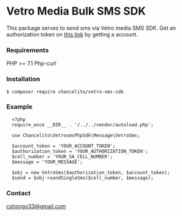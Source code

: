 # Vetro Media Bulk SMS SDK

This package serves to send sms via Vetro media SMS SDK. Get an authorization token
on [this link](https://sms.vetro.co.za) by getting a account.


### Requirements
PHP >= 7.1
Php-curl


### Installation

    $ composer require chancelito/vetro-sms-sdk
  
### Example

      <?php
      require_once __DIR__ . '/../../vendor/autoload.php';
      
      use Chancelito\VetrosmsPhpSdk\Message\VetroSms;
      
      $account_token = 'YOUR_ACCOUNT_TOKEN';
      $authorization_token = 'YOUR_AUTHORIZATION_TOKEN';
      $cell_number = 'YOUR_SA_CELL_NUMBER';
      $message = 'YOUR_MESSAGE';
      
      $obj = new VetroSms($authorization_token, $account_token);
      $send = $obj->sendSingleSms($cell_number, $message);


### Contact

cshongo33@gmail.com
